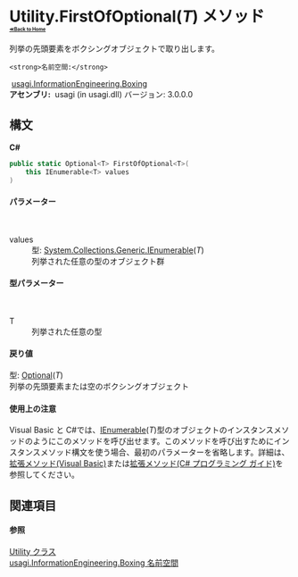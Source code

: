 # Utility.FirstOfOptional(*T*) メソッド <div style="font-size:30%"><a href="https://github.com/usagi/usagi.cs/blob/master/docs/Home.md">≪Back to Home</a></div> 

列挙の先頭要素をボクシングオブジェクトで取り出します。


    <strong>名前空間:</strong>
&nbsp;<a href="N_usagi_InformationEngineering_Boxing.md">usagi.InformationEngineering.Boxing</a><br /><strong>アセンブリ:</strong>
&nbsp;usagi (in usagi.dll) バージョン: 3.0.0.0

## 構文

**C#**<br />
``` C#
public static Optional<T> FirstOfOptional<T>(
	this IEnumerable<T> values
)

```


#### パラメーター
&nbsp;<dl><dt>values</dt><dd>型: <a href="http://msdn2.microsoft.com/ja-jp/library/9eekhta0" target="_blank">System.Collections.Generic.IEnumerable</a>(*T*)<br />列挙された任意の型のオブジェクト群</dd></dl>

#### 型パラメーター
&nbsp;<dl><dt>T</dt><dd>列挙された任意の型</dd></dl>

#### 戻り値
型: <a href="T_usagi_InformationEngineering_Boxing_Optional_1.md">Optional</a>(*T*)<br />列挙の先頭要素または空のボクシングオブジェクト

#### 使用上の注意
Visual Basic と C#では、<a href="http://msdn2.microsoft.com/ja-jp/library/9eekhta0" target="_blank">IEnumerable</a>(*T*)型のオブジェクトのインスタンスメソッドのようにこのメソッドを呼び出せます。このメソッドを呼び出すためにインスタンスメソッド構文を使う場合、最初のパラメーターを省略します。詳細は、<a href="http://msdn.microsoft.com/ja-jp/library/bb384936.aspx" target="_blank">拡張メソッド(Visual Basic)</a>または<a href="http://msdn.microsoft.com/ja-jp/library/bb383977.aspx" target="_blank">拡張メソッド(C# プログラミング ガイド)</a>を参照してください。

## 関連項目


#### 参照
<a href="T_usagi_InformationEngineering_Boxing_Utility.md">Utility クラス</a><br /><a href="N_usagi_InformationEngineering_Boxing.md">usagi.InformationEngineering.Boxing 名前空間</a><br />